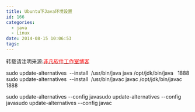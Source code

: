 ```yaml
---
title: Ubuntu下Java环境设置
id: 166
categories:
  - java
  - Linux
date: 2014-08-15 10:06:53
tags:
---
```


转载请注明来源:[<span style="color: #ff0000;">非凡软件工作室博客</span>](http://blog.feifansoft.tk/ "非凡软件工作室博客")

sudo update-alternatives  --install  /usr/bin/java java /opt/jdk/bin/java   1888
sudo update-alternatives  --install  /usr/bin/javac javac /opt/jdk/bin/javac   1888

sudo update-alternatives --config javasudo update-alternatives --config javasudo update-alternatives --config javac